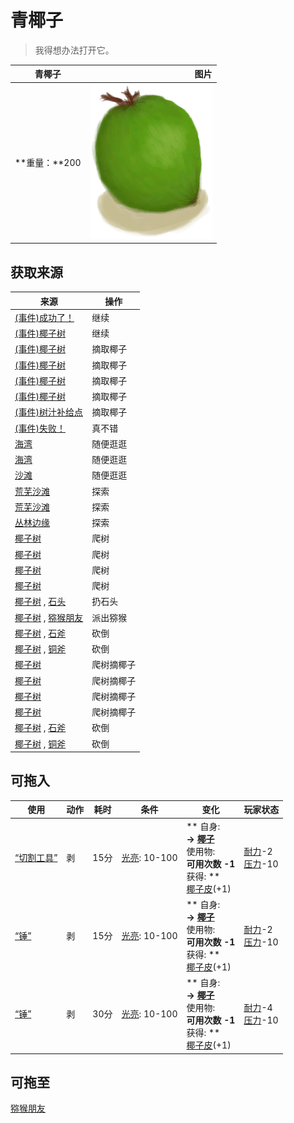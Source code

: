 # 青椰子  
> 我得想办法打开它。  
  
  青椰子  |   图片   
 ----  |  ----:   
 **重量：**200  |  ![](Sprite/CoconutHusked.png)   
  
## 获取来源  
来源  |  操作  
----  |  ----  
[(事件)成功了！](Event_CoconutHit.md)  |  继续  
[(事件)椰子树](Event_PalmTree.md)  |  继续  
[(事件)椰子树](Event_PalmTree1.md)  |  摘取椰子  
[(事件)椰子树](Event_PalmTree2.md)  |  摘取椰子  
[(事件)椰子树](Event_PalmTree3.md)  |  摘取椰子  
[(事件)椰子树](Event_PalmTree4.md)  |  摘取椰子  
[(事件)树汁补给点](Event_SapStation.md)  |  摘取椰子  
[(事件)失败！](Event_SwimmingFailed.md)  |  真不错  
[海湾](Bay.md)  |  随便逛逛  
[海湾](Bay.md)  |  随便逛逛  
[沙滩](Beach.md)  |  随便逛逛  
[荒芜沙滩](DesolateBeach.md)  |  探索  
[荒芜沙滩](DesolateBeach.md)  |  探索  
[丛林边缘](Outskirts.md)  |  探索  
[椰子树](PalmTreeNew.md)  |  爬树  
[椰子树](PalmTreeNew.md)  |  爬树  
[椰子树](PalmTreeNew.md)  |  爬树  
[椰子树](PalmTreeNew.md)  |  爬树  
[椰子树](PalmTreeNew.md) , [石头](Stone.md)  |  扔石头  
[椰子树](PalmTreeNew.md) , [猕猴朋友](MacaqueFriend.md)  |  派出猕猴  
[椰子树](PalmTree_IH.md) , [石斧](StoneAxe.md)  |  砍倒  
[椰子树](PalmTree_IH.md) , [铜斧](AxeCopper.md)  |  砍倒  
[椰子树](PalmTree_Unique.md)  |  爬树摘椰子  
[椰子树](PalmTree_Unique.md)  |  爬树摘椰子  
[椰子树](PalmTree_Unique.md)  |  爬树摘椰子  
[椰子树](PalmTree_Unique.md)  |  爬树摘椰子  
[椰子树](PalmTree_Unique.md) , [石斧](StoneAxe.md)  |  砍倒  
[椰子树](PalmTree_Unique.md) , [铜斧](AxeCopper.md)  |  砍倒  
## 可拖入  
使用  |  动作  |  耗时  |  条件  |  变化  |  玩家状态  
----  |  ----  |  ----  |  ----  |  ----  |  ----  
[“切割工具”](tag_Cutter.md)  |  剥  |  15分  |  [光亮](Light.md): 10-100  |  ** 自身: **<br>→ [椰子](Coconut.md)<br>** 使用物: **<br>可用次数  -1<br>** 获得: **<br>[椰子皮](CoconutHusk.md)(+1)<br>  |  [耐力](Stamina.md)-2<br>[压力](Stress.md)-10  
[“锤”](tag_Axe.md)  |  剥  |  15分  |  [光亮](Light.md): 10-100  |  ** 自身: **<br>→ [椰子](Coconut.md)<br>** 使用物: **<br>可用次数  -1<br>** 获得: **<br>[椰子皮](CoconutHusk.md)(+1)<br>  |  [耐力](Stamina.md)-2<br>[压力](Stress.md)-10  
[“锤”](tag_Hammer.md)  |  剥  |  30分  |  [光亮](Light.md): 10-100  |  ** 自身: **<br>→ [椰子](Coconut.md)<br>** 使用物: **<br>可用次数  -1<br>** 获得: **<br>[椰子皮](CoconutHusk.md)(+1)<br>  |  [耐力](Stamina.md)-4<br>[压力](Stress.md)-10  
## 可拖至  
[猕猴朋友](MacaqueFriend.md)  
